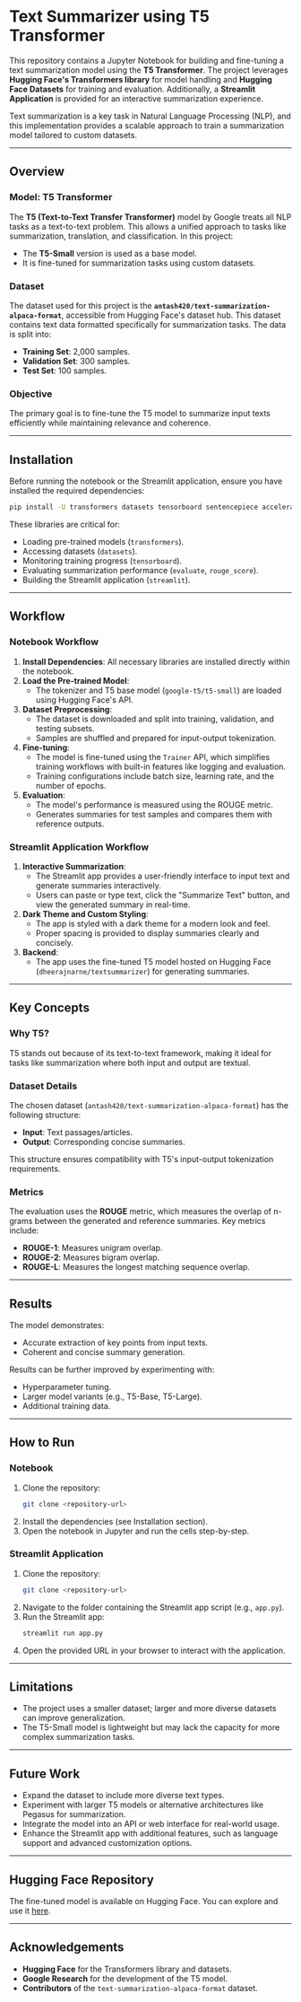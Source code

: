 # Text Summarizer using T5 Transformer

This repository contains a Jupyter Notebook for building and fine-tuning a text summarization model using the **T5 Transformer**. The project leverages **Hugging Face's Transformers library** for model handling and **Hugging Face Datasets** for training and evaluation. Additionally, a **Streamlit Application** is provided for an interactive summarization experience.

Text summarization is a key task in Natural Language Processing (NLP), and this implementation provides a scalable approach to train a summarization model tailored to custom datasets.

---

## Overview

### **Model: T5 Transformer**
The **T5 (Text-to-Text Transfer Transformer)** model by Google treats all NLP tasks as a text-to-text problem. This allows a unified approach to tasks like summarization, translation, and classification. In this project:
- The **T5-Small** version is used as a base model.
- It is fine-tuned for summarization tasks using custom datasets.

### **Dataset**
The dataset used for this project is the **`antash420/text-summarization-alpaca-format`**, accessible from Hugging Face's dataset hub. This dataset contains text data formatted specifically for summarization tasks. The data is split into:
- **Training Set**: 2,000 samples.
- **Validation Set**: 300 samples.
- **Test Set**: 100 samples.

### **Objective**
The primary goal is to fine-tune the T5 model to summarize input texts efficiently while maintaining relevance and coherence.

---

## Installation

Before running the notebook or the Streamlit application, ensure you have installed the required dependencies:

```bash
pip install -U transformers datasets tensorboard sentencepiece accelerate evaluate rouge_score streamlit
```

These libraries are critical for:
- Loading pre-trained models (`transformers`).
- Accessing datasets (`datasets`).
- Monitoring training progress (`tensorboard`).
- Evaluating summarization performance (`evaluate`, `rouge_score`).
- Building the Streamlit application (`streamlit`).

---

## Workflow

### **Notebook Workflow**

1. **Install Dependencies**: All necessary libraries are installed directly within the notebook.
2. **Load the Pre-trained Model**:
    - The tokenizer and T5 base model (`google-t5/t5-small`) are loaded using Hugging Face's API.
3. **Dataset Preprocessing**:
    - The dataset is downloaded and split into training, validation, and testing subsets.
    - Samples are shuffled and prepared for input-output tokenization.
4. **Fine-tuning**:
    - The model is fine-tuned using the `Trainer` API, which simplifies training workflows with built-in features like logging and evaluation.
    - Training configurations include batch size, learning rate, and the number of epochs.
5. **Evaluation**:
    - The model's performance is measured using the ROUGE metric.
    - Generates summaries for test samples and compares them with reference outputs.

### **Streamlit Application Workflow**

1. **Interactive Summarization**:
    - The Streamlit app provides a user-friendly interface to input text and generate summaries interactively.
    - Users can paste or type text, click the "Summarize Text" button, and view the generated summary in real-time.
2. **Dark Theme and Custom Styling**:
    - The app is styled with a dark theme for a modern look and feel.
    - Proper spacing is provided to display summaries clearly and concisely.
3. **Backend**:
    - The app uses the fine-tuned T5 model hosted on Hugging Face (`dheerajnarne/textsummarizer`) for generating summaries.

---

## Key Concepts

### **Why T5?**
T5 stands out because of its text-to-text framework, making it ideal for tasks like summarization where both input and output are textual.

### **Dataset Details**
The chosen dataset (`antash420/text-summarization-alpaca-format`) has the following structure:
- **Input**: Text passages/articles.
- **Output**: Corresponding concise summaries.

This structure ensures compatibility with T5's input-output tokenization requirements.

### **Metrics**
The evaluation uses the **ROUGE** metric, which measures the overlap of n-grams between the generated and reference summaries. Key metrics include:
- **ROUGE-1**: Measures unigram overlap.
- **ROUGE-2**: Measures bigram overlap.
- **ROUGE-L**: Measures the longest matching sequence overlap.

---

## Results

The model demonstrates:
- Accurate extraction of key points from input texts.
- Coherent and concise summary generation.

Results can be further improved by experimenting with:
- Hyperparameter tuning.
- Larger model variants (e.g., T5-Base, T5-Large).
- Additional training data.

---

## How to Run

### **Notebook**
1. Clone the repository:
   ```bash
   git clone <repository-url>
   ```
2. Install the dependencies (see Installation section).
3. Open the notebook in Jupyter and run the cells step-by-step.

### **Streamlit Application**
1. Clone the repository:
   ```bash
   git clone <repository-url>
   ```
2. Navigate to the folder containing the Streamlit app script (e.g., `app.py`).
3. Run the Streamlit app:
   ```bash
   streamlit run app.py
   ```
4. Open the provided URL in your browser to interact with the application.

---

## Limitations

- The project uses a smaller dataset; larger and more diverse datasets can improve generalization.
- The T5-Small model is lightweight but may lack the capacity for more complex summarization tasks.

---

## Future Work

- Expand the dataset to include more diverse text types.
- Experiment with larger T5 models or alternative architectures like Pegasus for summarization.
- Integrate the model into an API or web interface for real-world usage.
- Enhance the Streamlit app with additional features, such as language support and advanced customization options.

---

## Hugging Face Repository

The fine-tuned model is available on Hugging Face. You can explore and use it [here](https://huggingface.co/dheerajnarne/textsummarizer).

---

## Acknowledgements

- **Hugging Face** for the Transformers library and datasets.
- **Google Research** for the development of the T5 model.
- **Contributors** of the `text-summarization-alpaca-format` dataset.
